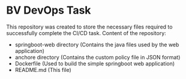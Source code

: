 # BV DevOps Task
This repository was created to store the necessary files required to successfully complete the CI/CD task. 
Content of the repository:

  - springboot-web directory (Contains the java files used by the web application)
  - anchore directory (Contains the custom policy file in JSON format)
  - Dockerfile (Used to build the simple springboot web application)
  - README.md (This file)

